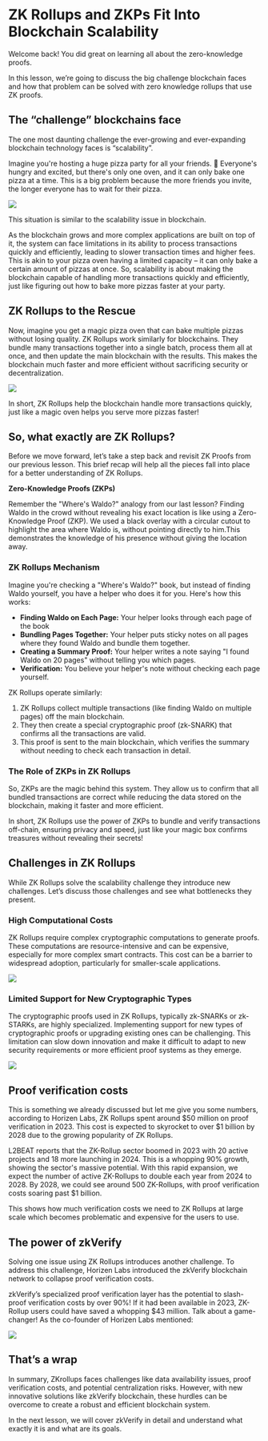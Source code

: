 # ZK Rollups and ZKPs Fit Into Blockchain Scalability

Welcome back! You did great on learning all about the zero-knowledge proofs.

In this lesson, we’re going to discuss the big challenge blockchain faces and how that problem can be solved with zero knowledge rollups that use ZK proofs.

## The “challenge” blockchains face

The one most daunting challenge the ever-growing and ever-expanding blockchain technology faces is “scalability”.

Imagine you're hosting a huge pizza party for all your friends. 🍕 Everyone's hungry and excited, but there's only one oven, and it can only bake one pizza at a time. This is a big problem because the more friends you invite, the longer everyone has to wait for their pizza.

![](https://github.com/0xmetaschool/Learning-Projects/blob/main/assests_for_all/assets-for-zkverify-horizen/Lesson%203_%20ZK%20Rollups%20and%20ZKPs%20Fit%20Into%20Blockchain%20Scalability/image3.gif?raw=true)

This situation is similar to the scalability issue in blockchain.

As the blockchain grows and more complex applications are built on top of it, the system can face limitations in its ability to process transactions quickly and efficiently, leading to slower transaction times and higher fees. This is akin to your pizza oven having a limited capacity – it can only bake a certain amount of pizzas at once. So, scalability is about making the blockchain capable of handling more transactions quickly and efficiently, just like figuring out how to bake more pizzas faster at your party.

## ZK Rollups to the Rescue

Now, imagine you get a magic pizza oven that can bake multiple pizzas without losing quality. ZK Rollups work similarly for blockchains. They bundle many transactions together into a single batch, process them all at once, and then update the main blockchain with the results. This makes the blockchain much faster and more efficient without sacrificing security or decentralization.

![](https://github.com/0xmetaschool/Learning-Projects/blob/main/assests_for_all/assets-for-zkverify-horizen/Lesson%203_%20ZK%20Rollups%20and%20ZKPs%20Fit%20Into%20Blockchain%20Scalability/image5.gif?raw=true)

In short, ZK Rollups help the blockchain handle more transactions quickly, just like a magic oven helps you serve more pizzas faster!

## So, what exactly are ZK Rollups?

Before we move forward, let’s take a step back and revisit ZK Proofs from our previous lesson. This brief recap will help all the pieces fall into place for a better understanding of ZK Rollups.

**Zero-Knowledge Proofs (ZKPs)**

Remember the "Where's Waldo?" analogy from our last lesson? Finding Waldo in the crowd without revealing his exact location is like using a Zero-Knowledge Proof (ZKP). We used a black overlay with a circular cutout to highlight the area where Waldo is, without pointing directly to him.This demonstrates the knowledge of his presence without giving the location away.

### ZK Rollups Mechanism

Imagine you're checking a "Where's Waldo?" book, but instead of finding Waldo yourself, you have a helper who does it for you. Here's how this works:

- **Finding Waldo on Each Page:** Your helper looks through each page of the book
- **Bundling Pages Together:** Your helper puts sticky notes on all pages where they found Waldo and bundle them together.
- **Creating a Summary Proof:** Your helper writes a note saying "I found Waldo on 20 pages" without telling you which pages.
- **Verification:** You believe your helper's note without checking each page yourself.

ZK Rollups operate similarly:

1. ZK Rollups collect multiple transactions (like finding Waldo on multiple pages) off the main blockchain.
2. They then create a special cryptographic proof (zk-SNARK) that confirms all the transactions are valid.
3. This proof is sent to the main blockchain, which verifies the summary without needing to check each transaction in detail.

### The Role of ZKPs in ZK Rollups

So, ZKPs are the magic behind this system. They allow us to confirm that all bundled transactions are correct while reducing the data stored on the blockchain, making it faster and more efficient.

In short, ZK Rollups use the power of ZKPs to bundle and verify transactions off-chain, ensuring privacy and speed, just like your magic box confirms treasures without revealing their secrets!

## Challenges in ZK Rollups

While ZK Rollups solve the scalability challenge they introduce new challenges. Let’s discuss those challenges and see what bottlenecks they present.

### High Computational Costs

ZK Rollups require complex cryptographic computations to generate proofs. These computations are resource-intensive and can be expensive, especially for more complex smart contracts. This cost can be a barrier to widespread adoption, particularly for smaller-scale applications.

![](https://github.com/0xmetaschool/Learning-Projects/blob/main/assests_for_all/assets-for-zkverify-horizen/Lesson%203_%20ZK%20Rollups%20and%20ZKPs%20Fit%20Into%20Blockchain%20Scalability/image4.gif?raw=true)

### Limited Support for New Cryptographic Types

The cryptographic proofs used in ZK Rollups, typically zk-SNARKs or zk-STARKs, are highly specialized. Implementing support for new types of cryptographic proofs or upgrading existing ones can be challenging. This limitation can slow down innovation and make it difficult to adapt to new security requirements or more efficient proof systems as they emerge.

![](https://github.com/0xmetaschool/Learning-Projects/blob/main/assests_for_all/assets-for-zkverify-horizen/Lesson%203_%20ZK%20Rollups%20and%20ZKPs%20Fit%20Into%20Blockchain%20Scalability/image2.gif?raw=true)

## Proof verification costs

This is something we already discussed but let me give you some numbers, according to Horizen Labs, ZK Rollups spent around $50 million on proof verification in 2023. This cost is expected to skyrocket to over $1 billion by 2028 due to the growing popularity of ZK Rollups.

L2BEAT reports that the ZK-Rollup sector boomed in 2023 with 20 active projects and 18 more launching in 2024. This is a whopping 90% growth, showing the sector's massive potential. With this rapid expansion, we expect the number of active ZK-Rollups to double each year from 2024 to 2028. By 2028, we could see around 500 ZK-Rollups, with proof verification costs soaring past $1 billion.

This shows how much verification costs we need to ZK Rollups at large scale which becomes problematic and expensive for the users to use.

## The power of zkVerify

Solving one issue using ZK Rollups introduces another challenge. To address this challenge, Horizen Labs introduced the zkVerify blockchain network to collapse proof verification costs.

zkVerify’s specialized proof verification layer has the potential to slash-proof verification costs by over 90%! If it had been available in 2023, ZK-Rollup users could have saved a whopping $43 million. Talk about a game-changer! As the co-founder of Horizen Labs mentioned:

![](https://github.com/0xmetaschool/Learning-Projects/blob/main/assests_for_all/assets-for-zkverify-horizen/Lesson%203_%20ZK%20Rollups%20and%20ZKPs%20Fit%20Into%20Blockchain%20Scalability/image1.png?raw=true)

## That’s a wrap

In summary, ZKrollups faces challenges like data availability issues, proof verification costs, and potential centralization risks. However, with new innovative solutions like zkVerify blockchain, these hurdles can be overcome to create a robust and efficient blockchain system.

In the next lesson, we will cover zkVerify in detail and understand what exactly it is and what are its goals.